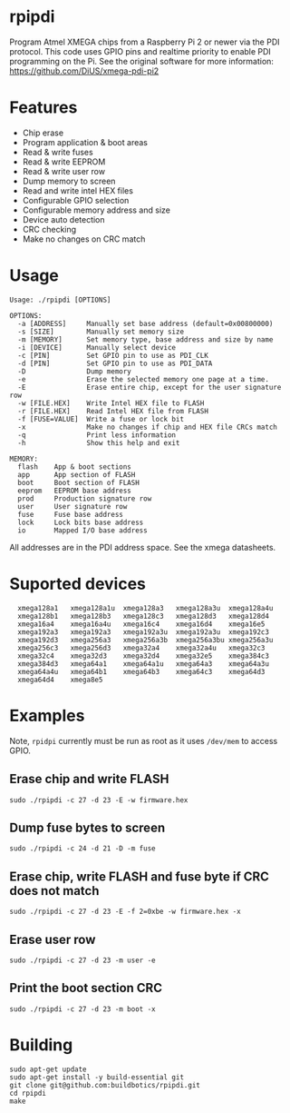 rpipdi
=============

Program Atmel XMEGA chips from a Raspberry Pi 2 or newer via the PDI protocol.
This code uses GPIO pins and realtime priority to enable PDI programming on the
Pi.  See the original software for more information:
https://github.com/DiUS/xmega-pdi-pi2

# Features
  - Chip erase
  - Program application & boot areas
  - Read & write fuses
  - Read & write EEPROM
  - Read & write user row
  - Dump memory to screen
  - Read and write intel HEX files
  - Configurable GPIO selection
  - Configurable memory address and size
  - Device auto detection
  - CRC checking
  - Make no changes on CRC match

# Usage
```
Usage: ./rpipdi [OPTIONS]

OPTIONS:
  -a [ADDRESS]     Manually set base address (default=0x00800000)
  -s [SIZE]        Manually set memory size
  -m [MEMORY]      Set memory type, base address and size by name
  -i [DEVICE]      Manually select device
  -c [PIN]         Set GPIO pin to use as PDI_CLK
  -d [PIN]         Set GPIO pin to use as PDI_DATA
  -D               Dump memory
  -e               Erase the selected memory one page at a time.
  -E               Erase entire chip, except for the user signature row
  -w [FILE.HEX]    Write Intel HEX file to FLASH
  -r [FILE.HEX]    Read Intel HEX file from FLASH
  -f [FUSE=VALUE]  Write a fuse or lock bit
  -x               Make no changes if chip and HEX file CRCs match
  -q               Print less information
  -h               Show this help and exit

MEMORY:
  flash    App & boot sections
  app      App section of FLASH
  boot     Boot section of FLASH
  eeprom   EEPROM base address
  prod     Production signature row
  user     User signature row
  fuse     Fuse base address
  lock     Lock bits base address
  io       Mapped I/O base address
```

All addresses are in the PDI address space.  See the xmega datasheets.

# Suported devices
```
  xmega128a1   xmega128a1u  xmega128a3   xmega128a3u  xmega128a4u
  xmega128b1   xmega128b3   xmega128c3   xmega128d3   xmega128d4
  xmega16a4    xmega16a4u   xmega16c4    xmega16d4    xmega16e5
  xmega192a3   xmega192a3   xmega192a3u  xmega192a3u  xmega192c3
  xmega192d3   xmega256a3   xmega256a3b  xmega256a3bu xmega256a3u
  xmega256c3   xmega256d3   xmega32a4    xmega32a4u   xmega32c3
  xmega32c4    xmega32d3    xmega32d4    xmega32e5    xmega384c3
  xmega384d3   xmega64a1    xmega64a1u   xmega64a3    xmega64a3u
  xmega64a4u   xmega64b1    xmega64b3    xmega64c3    xmega64d3
  xmega64d4    xmega8e5
```

# Examples
Note, ``rpidpi`` currently must be run as root as it uses ``/dev/mem`` to
access GPIO.

## Erase chip and write FLASH
    sudo ./rpipdi -c 27 -d 23 -E -w firmware.hex

## Dump fuse bytes to screen
    sudo ./rpipdi -c 24 -d 21 -D -m fuse

## Erase chip, write FLASH and fuse byte if CRC does not match
    sudo ./rpipdi -c 27 -d 23 -E -f 2=0xbe -w firmware.hex -x

## Erase user row
    sudo ./rpipdi -c 27 -d 23 -m user -e

## Print the boot section CRC
    sudo ./rpipdi -c 27 -d 23 -m boot -x

# Building
    sudo apt-get update
    sudo apt-get install -y build-essential git
    git clone git@github.com:buildbotics/rpipdi.git
    cd rpipdi
    make
